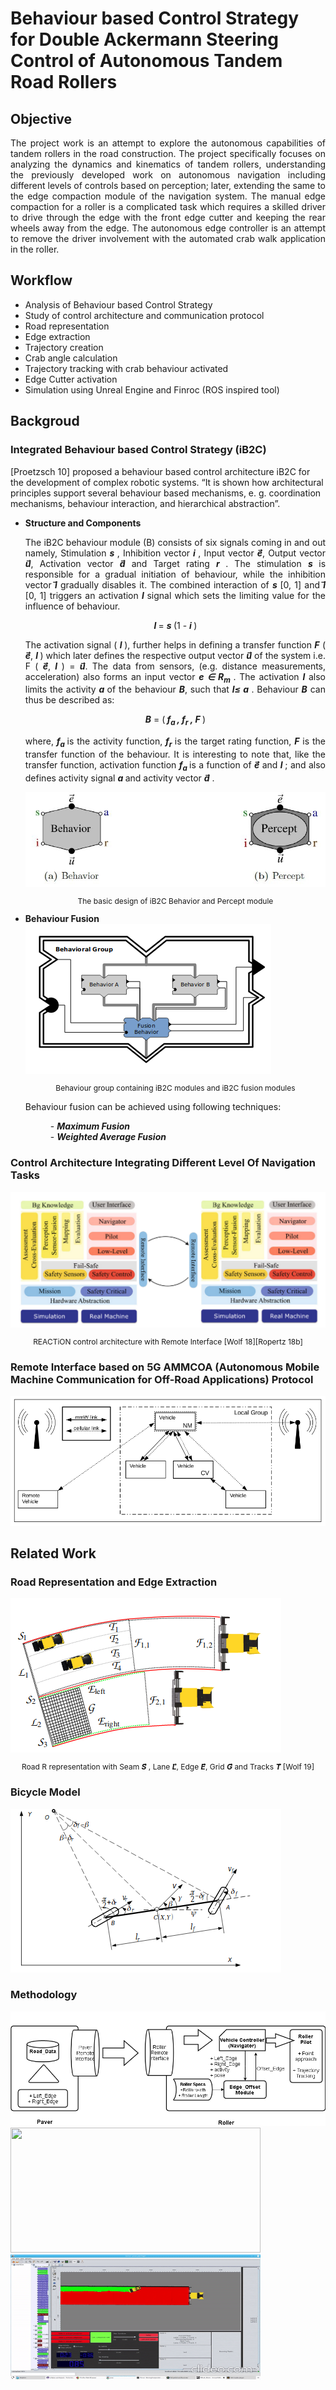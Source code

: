 # Behaviour based Control Strategy for Double Ackermann Steering Control of Autonomous Tandem Road Rollers



## Objective

<p align="justify">
The project work is an attempt to explore the autonomous capabilities of tandem rollers in the road construction. The project specifically focuses on analyzing the dynamics and
kinematics of tandem rollers, understanding the previously developed work on autonomous navigation including different levels of controls based on perception; later, extending
the same to the edge compaction module of the navigation system. The manual edge compaction for a roller is a complicated task which requires a skilled driver to drive through the edge with the front edge cutter and keeping the rear wheels away from the edge. The autonomous edge controller is an attempt to remove the driver involvement with the automated crab walk application in the roller.  </p>

## Workflow

<ul>
<li> Analysis of Behaviour based Control Strategy </li>
<li> Study of control architecture and communication protocol </li>
<li> Road representation </li>
<li> Edge extraction </li>
<li> Trajectory creation </li>
<li> Crab angle calculation </li>
<li> Trajectory tracking with crab behaviour activated </li>
<li> Edge Cutter activation </li>
<li> Simulation using Unreal Engine and Finroc (ROS inspired tool) </li>
</ul>

## Backgroud

### Integrated Behaviour based Control Strategy (iB2C)

[Proetzsch 10] proposed a behaviour based control architecture iB2C for the development of complex robotic systems. “It is shown how architectural principles support several behaviour based mechanisms, e. g. coordination mechanisms, behaviour interaction, and hierarchical abstraction”.

<ul>
  <li> <b> Structure and Components </b> </li>
  <p align="justify">
  The iB2C behaviour module (B) consists of six signals coming in and out namely, Stimulation <b><i>s </i> </b>, Inhibition vector <b><i>i </i> </b>, Input vector <b> <i>e</i>&#8407;</b>, Output vector <b> <i>u</i>&#8407;</b>, Activation vector <b> <i>a</i>&#8407;</b> and Target rating <b><i>r </i> </b>. The stimulation <b><i>s </i> </b> is responsible for a gradual initiation of behaviour, while the inhibition vector <b> <i>i</i>&#8407;</b> gradually disables it. The combined interaction of <b><i>s </i> </b> [0, 1] and <b> <i>i</i>&#8407;</b> [0, 1] triggers an activation <b><i>l </i> </b> signal which sets the limiting value for the influence of behaviour. </p>
  
  <p align="center"> <b><i>l </i> </b> = <b><i>s </i> </b> (1 - <b><i>i </i> </b>) </p>
  
 <p align="justify"> The activation signal ( <b><i>l </i> </b> ), further helps in defining a transfer function <b><i>F</i></b> ( <b> <i>e</i>&#8407;</b>,  <b><i>l </i> </b> ) which later defines the respective output vector <b> <i>u</i>&#8407;</b> of the system i.e. F </i></b> ( <b> <i>e</i>&#8407;</b>,  <b><i>l </i> </b> ) = <b> <i>u</i>&#8407;</b>. The data from sensors, (e.g. distance measurements, acceleration) also forms an input vector <b> <i> e &#8712; R<sub>m </sub> </i> </b>. The activation <b> <i>l</i></b> also limits the activity <b> <i>a </i></b>  of the behaviour <b> <i>B</i></b>, such that <b> <i>l&#8804; a </i></b> . Behaviour  <b> <i>B</i></b> can thus be described as:</p>
<p align="center">  <b><i>B</i></b> = (<b><i> f<sub>a </sub> , f<sub>r</sub> , F </b></i>)  </p> 
 
<p align="justify">
where, <b><i> f<sub>a </sub> </b></i> is the activity function,  <b><i> f<sub>r</sub> </b></i> is the target rating function,  <b><i> F</b></i> is the transfer function
of the behaviour. It is interesting to note that, like the transfer function, activation function  <b><i> f<sub>a </sub> </b></i> is a function of <b> <i>e</i>&#8407;</b> and <b><i>l </i> </b> ; and also defines activity signal <b><i>a</i> </b>  and activity vector <b> <i>a</i>&#8407;</b> . </p>
  
  <img src="https://github.com/ayadav10491/Portfolio/blob/master/images/ib2c_structure_.JPG?raw=true"> 
 <p align="center" style="font-size:12px"> The basic design of iB2C Behavior and Percept module  </p> 
  
<li> <b> Behaviour Fusion </b> </li>

  <img src="https://github.com/ayadav10491/Portfolio/blob/master/images/fusion.png?raw=true"> 
  <p align="center" style="font-size:12px"> Behaviour group containing iB2C modules and iB2C fusion modules  </p> 

  Behaviour fusion can be achieved using following techniques: 
  <dl>
  <dd>- <b> <i> Maximum Fusion </i> </b> </dd>
  <dd>- <b> <i> Weighted Average Fusion </i> </b> </dd>
  </dl>
</ul>


### Control Architecture Integrating Different Level Of Navigation Tasks 

<img src="https://github.com/ayadav10491/Portfolio/blob/master/images/architecture - Copy.png?raw=true" >
<p align="center" style="font-size:12px"> REACTiON control architecture with Remote Interface [Wolf 18][Ropertz 18b] </p> 

### Remote Interface based on 5G AMMCOA (Autonomous Mobile Machine Communication for Off-Road Applications) Protocol
<img src="https://github.com/ayadav10491/Portfolio/blob/master/images/ammacoa.png?raw=true" >

## Related Work 

### Road Representation and Edge Extraction
<img src="https://github.com/ayadav10491/Portfolio/blob/master/images/road_representation.png?raw=true" >
<p align="center" style="font-size:12px"> Road R representation with Seam <b> <i>S</i>&#8407;</b> , Lane <b> <i>L</i>&#8407;</b>, Edge <b> <i>E</i>&#8407;</b>, Grid <b> <i>G</i>&#8407;</b> and Tracks <b> <i>T</i>&#8407;</b> [Wolf 19] </p> 

### Bicycle Model
<img src="https://github.com/ayadav10491/Portfolio/blob/master/images/bicycle_model.png?raw=true" >


### Methodology

<img src="https://github.com/ayadav10491/Portfolio/blob/master/images/methodolgy.png?raw=true" >


<img src="https://github.com/ayadav10491/Portfolio/blob/master/images/robot_unreal.gif?raw=true" width="400" height="200">

<img src="https://github.com/ayadav10491/Portfolio/blob/master/images/robot_finroc.gif?raw=true"  width="400" height="200"/>
